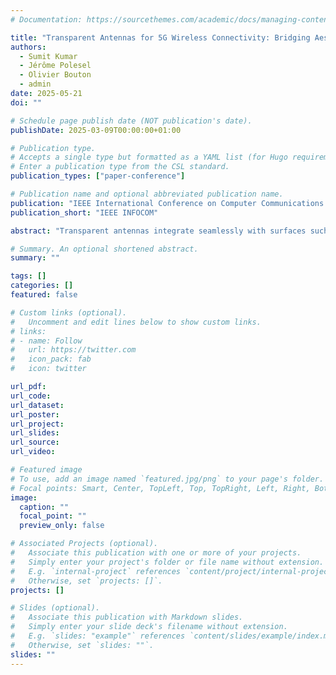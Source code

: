 ```yaml
---
# Documentation: https://sourcethemes.com/academic/docs/managing-content/

title: "Transparent Antennas for 5G Wireless Connectivity: Bridging Aesthetics and Performance"
authors: 
  - Sumit Kumar
  - Jérôme Polesel
  - Olivier Bouton
  - admin
date: 2025-05-21
doi: ""

# Schedule page publish date (NOT publication's date).
publishDate: 2025-03-09T00:00:00+01:00

# Publication type.
# Accepts a single type but formatted as a YAML list (for Hugo requirements).
# Enter a publication type from the CSL standard.
publication_types: ["paper-conference"]

# Publication name and optional abbreviated publication name.
publication: "IEEE International Conference on Computer Communications (INFOCOM 2025)"
publication_short: "IEEE INFOCOM"

abstract: "Transparent antennas integrate seamlessly with surfaces such as glass, offering aesthetic and functional benefits. However, there is a gap in the literature regarding their practical evaluation when integrated into an end-to-end 5G system. To bridge this gap, we demonstrate the performance of a transparent dipole antenna on glass compared to a conventional antenna in the C-band. We establish an end-to-end link in controlled 5G tests using OpenAirInterface5G as the gNB and a 5G Commercial Off-the-Shelf (COTS) User Equipment (UE). Physical layer metrics such as Received Signal Strength Indicator (RSSI) and Reference Signal Received Power (RSRP) as well as application-layer metrics such as uplink and downlink throughput demonstrate performance comparable to conventional antennas."

# Summary. An optional shortened abstract.
summary: ""

tags: []
categories: []
featured: false

# Custom links (optional).
#   Uncomment and edit lines below to show custom links.
# links:
# - name: Follow
#   url: https://twitter.com
#   icon_pack: fab
#   icon: twitter

url_pdf:
url_code:
url_dataset: 
url_poster: 
url_project:
url_slides:
url_source:
url_video:

# Featured image
# To use, add an image named `featured.jpg/png` to your page's folder. 
# Focal points: Smart, Center, TopLeft, Top, TopRight, Left, Right, BottomLeft, Bottom, BottomRight.
image:
  caption: ""
  focal_point: ""
  preview_only: false

# Associated Projects (optional).
#   Associate this publication with one or more of your projects.
#   Simply enter your project's folder or file name without extension.
#   E.g. `internal-project` references `content/project/internal-project/index.md`.
#   Otherwise, set `projects: []`.
projects: []

# Slides (optional).
#   Associate this publication with Markdown slides.
#   Simply enter your slide deck's filename without extension.
#   E.g. `slides: "example"` references `content/slides/example/index.md`.
#   Otherwise, set `slides: ""`.
slides: ""
---
```

